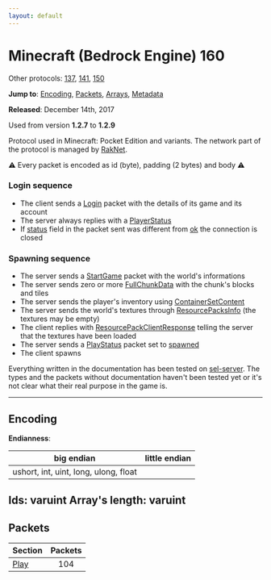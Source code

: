 ```yaml
---
layout: default
---
```


# Minecraft (Bedrock Engine) 160

Other protocols: [137](./bedrock160), [141](./bedrock160), [150](./bedrock160)

**Jump to**: [Encoding](#encoding), [Packets](#packets), [Arrays](bedrock160/arrays), [Metadata](bedrock160/metadata)

**Released**: December 14th, 2017

Used from version **1.2.7** to **1.2.9**

Protocol used in Minecraft: Pocket Edition and variants. The network part of the protocol is managed by [RakNet](../raknet/8.html).

⚠ Every packet is encoded as id (byte), padding (2 bytes) and body ⚠

### Login sequence
+ The client sends a [Login](#play_login) packet with the details of its game and its account
+ The server always replies with a [PlayerStatus](#play_play-status)
+ If [status](#play_play-status_status) field in the packet sent was different from [ok](#play_play-status_status_ok) the connection is closed

### Spawning sequence
+ The server sends a [StartGame](#play_start-game) packet with the world's informations
+ The server sends zero or more [FullChunkData](#play_full-chunk-data) with the chunk's blocks and tiles
+ The server sends the player's inventory using [ContainerSetContent](#play_container-set-content)
+ The server sends the world's textures through [ResourcePacksInfo](#play_resource-packs-info) (the textures may be empty)
+ The client replies with [ResourcePackClientResponse](#play_resource-pack-client-response) telling the server that the textures have been loaded
+ The server sends a [PlayStatus](#play_play-status) packet set to [spawned](#play_play-status_status_spawned)
+ The client spawns

Everything written in the documentation has been tested on [sel-server](https://github.com/sel-project/sel-server). The types and the packets without documentation haven't been tested yet or it's not clear what their real purpose in the game is.

-----
## Encoding

**Endianness**:

big endian | little endian
---|---
ushort, int, uint, long, ulong, float | 
**Ids**: varuint
**Array's length**: varuint
-----
## Packets

Section | Packets
---|:---:
[Play](bedrock160/play) | 104
